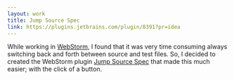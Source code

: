 ```yaml
---
layout: work
title: Jump Source Spec
link: https://plugins.jetbrains.com/plugin/8391?pr=idea
---
```


While working in [WebStorm](https://www.jetbrains.com/webstorm/), I found that it was very time consuming always switching back and forth between source and test files. So, I decided to created the WebStorm plugin [Jump Source Spec](https://plugins.jetbrains.com/plugin/8391?pr=idea) that made this much easier; with the click of a button.
